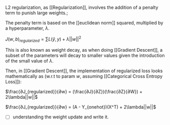 L2 regularization, as [[Regularization]], involves the addition of a penalty term to punish large weights.;

The penalty term is based on the [[euclidean norm]] squared, multiplied by a hyperparameter, $\lambda$.

$J(w,b)_{regularized} = \sum L(\hat{y}, y) + \lambda||w||^2$

This is also known as weight decay, as when doing [[Gradient Descent]], a subset of the parameters will decay to smaller values given the introduction of the small value of $\lambda$.

Then, in [[Gradient Descent]], the implementation of regularized loss looks mathematically as (w.r.t to param $w$, assuming [[Categorical Cross Entropy Loss]]):

$\frac{∂J_{regularized}}{∂w} = (\frac{∂J}{∂Z})(\frac{∂Z}{∂W}) + 2\lambda||w||$

$\frac{∂J_{regularized}}{∂w} = (A - Y_{onehot})(X^T) + 2\lambda||w||$

- [ ] understanding the weight update and write it.
